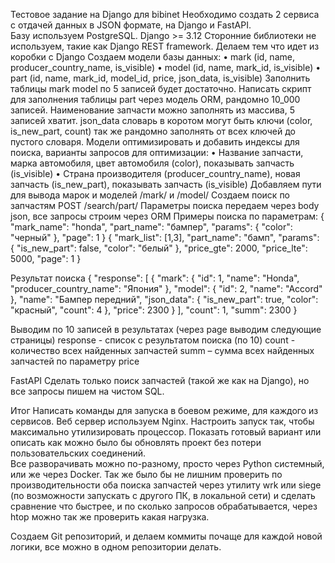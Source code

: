 Тестовое задание на Django для bibinet
Необходимо создать 2 сервиса с отдачей данных в JSON формате, на Django и FastAPI.  
Базу используем PostgreSQL. 
Django >= 3.12 
Сторонние библиотеки не используем, такие как Django REST framework. Делаем тем что идет из 
коробки с Django 
Создаем модели базы данных: 
• mark (id, name, producer_country_name, is_visible) 
• model (id, name, mark_id, is_visible) 
• part (id, name, mark_id, model_id, price, json_data, is_visible) 
Заполнить таблицы mark model по 5 записей будет достаточно. 
Написать скрипт для заполнения таблицы part через модель ORM, рандомно 10_000 записей. 
Наименование запчасти можно заполнять из массива, 5 записей хватит. json_data словарь в 
коротом могут быть ключи (color, is_new_part, count) так же рандомно заполнять от всех ключей 
до пустого словаря. 
Модели оптимизировать и добавить индексы для поиска, варианты запросов для оптимизации: 
• Название запчасти, марка автомобиля, цвет автомобиля (color), показывать 
запчасть (is_visible) 
• Страна производителя (producer_country_name), новая запчасть (is_new_part), 
показывать запчасть (is_visible) 
Добавляем пути для вывода марок и моделей /mark/ и /model/ 
Создаем поиск по запчастям 
POST /search/part/ 
Параметры поиска передаем через body json, все запросы строим через ORM 
Примеры поиска по параметрам: 
{ 
"mark_name": "honda", 
"part_name": "бампер", 
"params": { 
"color": "черный" 
}, 
"page": 1 
} 
{ 
"mark_list": [1,3], 
"part_name": "бамп", 
"params": { 
"is_new_part": false, 
"color": "белый" 
}, 
"price_gte": 2000, 
"price_lte": 5000, 
    "page": 1 
} 
  
Результат поиска 
{ 
    "response": [ 
        { 
            "mark": { 
                "id": 1, 
                "name": "Honda", 
                "producer_country_name": "Япония" 
            }, 
            "model": { 
                "id": 2, 
                "name": "Accord" 
            }, 
            "name": "Бампер передний", 
            "json_data": { 
                "is_new_part": true, 
                "color": "красный", 
                "count": 4 
            }, 
            "price": 2300 
        } 
    ], 
    "count": 1, 
    "summ": 2300 
} 
  
Выводим по 10 записей в результатах (через page выводим следующие страницы) 
response - список с результатом поиска (по 10) 
count - количество всех найденных запчастей 
summ – сумма всех найденных запчастей по параметру price 
  
FastAPI 
Сделать только поиск запчастей (такой же как на Django), но все запросы пишем на чистом SQL. 
  
 Итог 
Написать команды для запуска в боевом режиме, для каждого из сервисов. Веб сервер 
используем Nginx. Настроить запуск так, чтобы максимально утилизировать процессор. 
Показать готовый вариант или описать как можно было бы обновлять проект без потери 
пользовательских соединений.  
Все разворачивать можно по-разному, просто через Python системный, или же через Docker. 
Так же было бы не лишним проверить по производительности оба поиска запчастей через 
утилиту wrk или siege (по возможности запускать с другого ПК, в локальной сети) и сделать 
сравнение что быстрее, и по сколько запросов обрабатывается, через htop можно так же 
проверить какая нагрузка. 
  
Создаем Git репозиторий, и делаем коммиты почаще для каждой новой логики, все можно в 
одном репозитории делать. 
